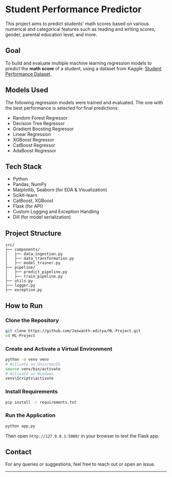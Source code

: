 
#  Student Performance Predictor

This project aims to predict students' math scores based on various numerical and categorical features such as reading and writing scores, gender, parental education level, and more.

##  Goal

To build and evaluate multiple machine learning regression models to predict the **math score** of a student, using a dataset from Kaggle: [Student Performance Dataset](https://www.kaggle.com/datasets/spscientist/students-performance-in-exams?datasetId=74977).

##  Models Used

The following regression models were trained and evaluated. The one with the best performance is selected for final predictions:

- Random Forest Regressor
- Decision Tree Regressor
- Gradient Boosting Regressor
- Linear Regression
- XGBoost Regressor
- CatBoost Regressor
- AdaBoost Regressor

##  Tech Stack

- Python
- Pandas, NumPy
- Matplotlib, Seaborn (for EDA & Visualization)
- Scikit-learn
- CatBoost, XGBoost
- Flask (for API)
- Custom Logging and Exception Handling
- Dill (for model serialization)

##  Project Structure

```
src/
├── components/
│   ├── data_ingestion.py
│   ├── data_transformation.py
│   ├── model_trainer.py
├── pipeline/
│   ├── predict_pipeline.py
│   ├── train_pipeline.py
├── utils.py
├── logger.py
├── exception.py
```

##  How to Run

### Clone the Repository

```bash
git clone https://github.com/Jaswanth-aditya/ML-Project.git
cd ML-Project
```

### Create and Activate a Virtual Environment

```bash
python -m venv venv
# Activate on Unix/macOS
source venv/bin/activate
# Activate on Windows
venv\Scripts\activate
```

### Install Requirements

```bash
pip install -r requirements.txt
```

### Run the Application

```bash
python app.py
```

Then open `http://127.0.0.1:5000/` in your browser to test the Flask app.

##  Contact

For any queries or suggestions, feel free to reach out or open an issue.

---


